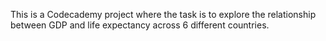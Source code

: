 This is a Codecademy project where the task is to explore the relationship between GDP and life expectancy across 6 different countries. 
